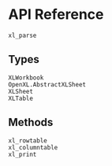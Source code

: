 # API Reference

```@docs
xl_parse
```

## Types

```@docs
XLWorkbook
OpenXL.AbstractXLSheet
XLSheet
XLTable
```

## Methods

```@docs
xl_rowtable
xl_columntable
xl_print
```
